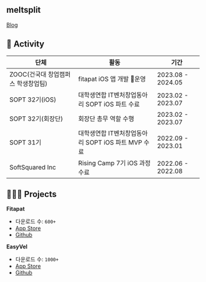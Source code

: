 ## meltsplit
[Blog](https://velog.io/@melt)

## 🌿 Activity
|단체|활동|기간|
|------|---|---|
|ZOOC(건국대 창업캠퍼스 학생창업팀)| fitapat iOS 앱 개발 운영 |2023.08 - 2024.05|
|SOPT 32기(iOS)|대학생연합 IT벤처창업동아리 SOPT iOS 파트 수료|2023.02 - 2023.07|
|SOPT 32기(회장단)|회장단 총무 역할 수행|2023.02 - 2023.07|
|SOPT 31기|대학생연합 IT벤처창업동아리 SOPT iOS 파트 MVP 수료|2022.09 - 2023.01|
|SoftSquared Inc|Rising Camp 7기 iOS 과정 수료|2022.06 - 2022.08|


## 🧑🏻‍💻 Projects
**Fitapat** 
- 다운로드 수: `600+`
- [App Store](https://apps.apple.com/kr/app/zooc/id1669547675)
- [Github](https://github.com/meltsplit/Fitapat-iOS)

**EasyVel** 
- 다운로드 수: `1000+`
- [App Store](https://apps.apple.com/kr/app/%EC%9D%B4%EC%A7%80%EB%B2%A8-easyvel/id6448953485)
- [Github](https://github.com/SSUDevelog/EasyVel-iOS)
